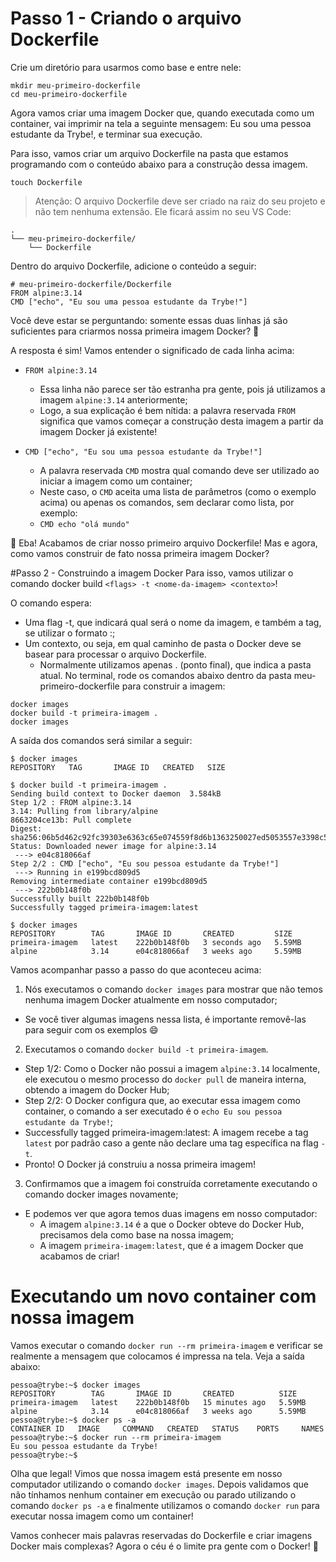 # Passo 1 - Criando o arquivo Dockerfile
Crie um diretório para usarmos como base e entre nele:

```
mkdir meu-primeiro-dockerfile
cd meu-primeiro-dockerfile
```

Agora vamos criar uma imagem Docker que, quando executada como um container, vai imprimir na tela a seguinte mensagem: Eu sou uma pessoa estudante da Trybe!, e terminar sua execução.

Para isso, vamos criar um arquivo Dockerfile na pasta que estamos programando com o conteúdo abaixo para a construção dessa imagem.

```
touch Dockerfile
```
> Atenção: O arquivo Dockerfile deve ser criado na raiz do seu projeto e não tem nenhuma extensão. Ele ficará assim no seu VS Code:

```
.
└── meu-primeiro-dockerfile/
    └── Dockerfile
```
Dentro do arquivo Dockerfile, adicione o conteúdo a seguir:

```
# meu-primeiro-dockerfile/Dockerfile
FROM alpine:3.14
CMD ["echo", "Eu sou uma pessoa estudante da Trybe!"]
```
Você deve estar se perguntando: somente essas duas linhas já são suficientes para criarmos nossa primeira imagem Docker? 🤔

A resposta é sim! Vamos entender o significado de cada linha acima:

- ```FROM alpine:3.14```

  - Essa linha não parece ser tão estranha pra gente, pois já utilizamos a imagem ```alpine:3.14``` anteriormente;
  - Logo, a sua explicação é bem nítida: a palavra reservada ```FROM``` significa que vamos começar a construção desta imagem a partir da imagem Docker já existente!
- ```CMD ["echo", "Eu sou uma pessoa estudante da Trybe!"]```

  - A palavra reservada ```CMD``` mostra qual comando deve ser utilizado ao iniciar a imagem como um container;
  - Neste caso, o ```CMD``` aceita uma lista de parâmetros (como o exemplo acima) ou apenas os comandos, sem declarar como lista, por exemplo:
  - ```CMD echo "olá mundo"```

🥳 Eba! Acabamos de criar nosso primeiro arquivo Dockerfile! Mas e agora, como vamos construir de fato nossa primeira imagem Docker?

#Passo 2 - Construindo a imagem Docker
Para isso, vamos utilizar o comando docker build ```<flags> -t <nome-da-imagem> <contexto>```!

O comando espera:

- Uma flag -t, que indicará qual será o nome da imagem, e também a tag, se utilizar o formato <nome>:<tag>;
- Um contexto, ou seja, em qual caminho de pasta o Docker deve se basear para processar o arquivo Dockerfile.
  - Normalmente utilizamos apenas . (ponto final), que indica a pasta atual.
No terminal, rode os comandos abaixo dentro da pasta meu-primeiro-dockerfile para construir a imagem:

```
docker images
docker build -t primeira-imagem .
docker images
```
A saída dos comandos será similar a seguir:

```
$ docker images
REPOSITORY   TAG       IMAGE ID   CREATED   SIZE

$ docker build -t primeira-imagem .
Sending build context to Docker daemon  3.584kB
Step 1/2 : FROM alpine:3.14
3.14: Pulling from library/alpine
8663204ce13b: Pull complete
Digest: sha256:06b5d462c92fc39303e6363c65e074559f8d6b1363250027ed5053557e3398c5
Status: Downloaded newer image for alpine:3.14
 ---> e04c818066af
Step 2/2 : CMD ["echo", "Eu sou pessoa estudante da Trybe!"]
 ---> Running in e199bcd809d5
Removing intermediate container e199bcd809d5
 ---> 222b0b148f0b
Successfully built 222b0b148f0b
Successfully tagged primeira-imagem:latest

$ docker images
REPOSITORY        TAG       IMAGE ID       CREATED         SIZE
primeira-imagem   latest    222b0b148f0b   3 seconds ago   5.59MB
alpine            3.14      e04c818066af   3 weeks ago     5.59MB
```
Vamos acompanhar passo a passo do que aconteceu acima:

1. Nós executamos o comando ```docker images``` para mostrar que não temos nenhuma imagem Docker atualmente em nosso computador;
  - Se você tiver algumas imagens nessa lista, é importante removê-las para seguir com os exemplos 😄
2. Executamos o comando ```docker build -t primeira-imagem```.
  - Step 1/2: Como o Docker não possui a imagem ```alpine:3.14``` localmente, ele executou o mesmo processo do ```docker pull``` de maneira interna, obtendo a imagem do Docker Hub;
  - Step 2/2: O Docker configura que, ao executar essa imagem como container, o comando a ser executado é o ```echo Eu sou pessoa estudante da Trybe!```;
  - Successfully tagged primeira-imagem:latest: A imagem recebe a tag ```latest``` por padrão caso a gente não declare uma tag específica na flag ```-t```.
  - Pronto! O Docker já construiu a nossa primeira imagem!
3. Confirmamos que a imagem foi construída corretamente executando o comando docker images novamente;
  - E podemos ver que agora temos duas imagens em nosso computador:
    - A imagem ```alpine:3.14``` é a que o Docker obteve do Docker Hub, precisamos dela como base na nossa imagem;
    - A imagem ```primeira-imagem:latest```, que é a imagem Docker que acabamos de criar!

# Executando um novo container com nossa imagem
Vamos executar o comando ```docker run --rm primeira-imagem``` e verificar se realmente a mensagem que colocamos é impressa na tela.
Veja a saída abaixo:

```
pessoa@trybe:~$ docker images
REPOSITORY        TAG       IMAGE ID       CREATED          SIZE
primeira-imagem   latest    222b0b148f0b   15 minutes ago   5.59MB
alpine            3.14      e04c818066af   3 weeks ago      5.59MB
pessoa@trybe:~$ docker ps -a
CONTAINER ID   IMAGE     COMMAND   CREATED   STATUS    PORTS     NAMES
pessoa@trybe:~$ docker run --rm primeira-imagem
Eu sou pessoa estudante da Trybe!
pessoa@trybe:~$
```
Olha que legal! Vimos que nossa imagem está presente em nosso computador utilizando o comando ```docker images```. Depois validamos que não tínhamos nenhum container em execução ou parado utilizando o comando ```docker ps -a``` e finalmente utilizamos o comando ```docker run``` para executar nossa imagem como um container!

Vamos conhecer mais palavras reservadas do Dockerfile e criar imagens Docker mais complexas? Agora o céu é o limite pra gente com o Docker! 🐋